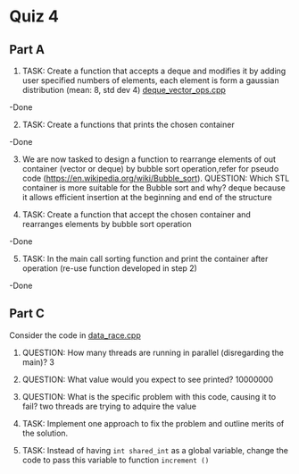 Quiz 4
======

Part A
------

1) TASK: Create a function that accepts a deque and modifies it by adding user specified numbers of elements, each element is form a gaussian distribution (mean: 8, std dev 4) [deque_vector_ops.cpp](./a/deque_vector_ops.h)

-Done

2) TASK: Create a functions that prints the chosen container

-Done

3) We are now tasked to design a function to rearrange elements of out container (vector or deque) by bubble sort operation,refer for pseudo code  (https://en.wikipedia.org/wiki/Bubble_sort).
QUESTION: Which STL container is more suitable for the Bubble sort and why? deque because it allows efficient insertion at the beginning and end of the structure

4) TASK: Create a function that accept the chosen container and rearranges elements by bubble sort operation

-Done

5) TASK: In the main call sorting function and print the container after operation (re-use function developed in step 2)

-Done

Part C
-------

Consider the code in [data_race.cpp](./b/data_race.cpp)  

1) QUESTION: How many threads are running in parallel (disregarding the main)? 3


2) QUESTION: What value would you expect to see printed? 10000000


3) QUESTION: What is the specific problem with this code, causing it to fail? two threads are trying to adquire the value

4) TASK: Implement one approach to fix the problem and outline merits of the solution.

5) TASK: Instead of having `int shared_int` as a global variable, change the code to pass this variable to function `increment ()`


